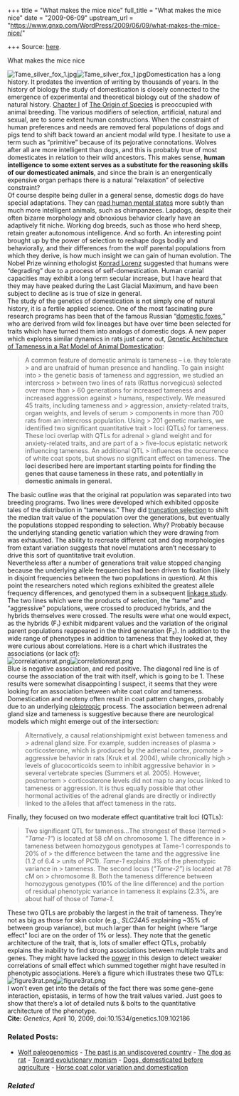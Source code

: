 +++
title = "What makes the mice nice"
full_title = "What makes the mice nice"
date = "2009-06-09"
upstream_url = "https://www.gnxp.com/WordPress/2009/06/09/what-makes-the-mice-nice/"

+++
Source: [here](https://www.gnxp.com/WordPress/2009/06/09/what-makes-the-mice-nice/).

What makes the mice nice

![Tame_silver_fox_1.jpg](https://i0.wp.com/blogs.discovermagazine.com/gnxp/files/Tame_silver_fox_1.jpg?resize=203%2C152)![Tame_silver_fox_1.jpg](https://i0.wp.com/blogs.discovermagazine.com/gnxp/files/Tame_silver_fox_1.jpg?resize=203%2C152)Domestication has a long history. It predates the invention of writing by thousands of years. In the history of biology the study of domestication is closely connected to the emergence of experimental and theoretical biology out of the shadow of natural history. [Chapter I](https://en.wikipedia.org/wiki/On_the_Origin_of_Species#Variation_under_domestication_and_under_nature) of [The Origin of Species](https://www.amazon.com/exec/obidos/ASIN/0451529065/geneexpressio-20/) is preoccupied with animal breeding. The various modifiers of selection, artificial, natural and sexual, are to some extent human constructions. When the constraint of human preferences and needs are removed feral populations of dogs and pigs tend to shift back toward an ancient modal wild type. I hesitate to use a term such as “primitive” because of its pejorative connotations. Wolves after all are more intelligent than dogs, and this is probably true of most domesticates in relation to their wild ancestors. This makes sense, **human intelligence to some extent serves as a substitute for the reasoning skills of our domesticated animals**, and since the brain is an energentically expensive organ perhaps there is a natural “relaxation” of selective constraint?  
Of course despite being duller in a general sense, domestic dogs do have special adaptations. They can [read human mental states](https://en.wikipedia.org/wiki/Dog#Interactions_with_humans) more subtly than much more intelligent animals, such as chimpanzees. Lapdogs, despite their often bizarre morphology and obnoxious behavior clearly have an adaptively fit niche. Working dog breeds, such as those who herd sheep, retain greater autonomous intelligence. And so forth. An interesting point brought up by the power of selection to reshape dogs bodily and behaviorally, and their differences from the wolf parental populations from which they derive, is how much insight we can gain of human evolution. The Nobel Prize winning ethologist [Konrad Lorenz](https://en.wikipedia.org/wiki/Konrad_Lorenz) suggested that humans were “degrading” due to a process of self-domestication. Human cranial capacities may exhibit a long term secular increase, but I have heard that they may have peaked during the Last Glacial Maximum, and have been subject to decline as is true of size in general.  
The study of the genetics of domestication is not simply one of natural history, it is a fertile applied science. One of the most fascinating pure research programs has been that of the famous Russian “[domestic foxes](https://en.wikipedia.org/wiki/Tame_Silver_Fox),” who are derived from wild fox lineages but have over time been selected for traits which have turned them into analogs of domestic dogs. A new paper which explores similar dynamics in rats just came out, [Genetic Architecture of Tameness in a Rat Model of Animal Domestication](http://www.genetics.org/cgi/content/abstract/genetics.109.102186v1):

> A common feature of domestic animals is tameness – i.e. they tolerate > and are unafraid of human presence and handling. To gain insight into > the genetic basis of tameness and aggression, we studied an intercross > between two lines of rats (Rattus norvegicus) selected over more than > 60 generations for increased tameness and increased aggression against > humans, respectively. We measured 45 traits, including tameness and > aggression, anxiety-related traits, organ weights, and levels of serum > components in more than 700 rats from an intercross population. Using > 201 genetic markers, we identified two significant quantitative trait > loci (QTLs) for tameness. These loci overlap with QTLs for adrenal > gland weight and for anxiety-related traits, and are part of a > five-locus epistatic network influencing tameness. An additional QTL > influences the occurrence of white coat spots, but shows no significant effect on tameness. **The loci described here are important starting points for finding the genes that cause tameness in these rats, and potentially in domestic animals in general.**

The basic outline was that the original rat population was separated into two breeding programs. Two lines were developed which exhibited opposite tales of the distribution in “tameness.” They did [truncation selection](https://en.wikipedia.org/wiki/Truncation_selection) to shift the median trait value of the population over the generations, but eventually the populations stopped responding to selection. Why? Probably because the underlying standing genetic variation which they were drawing from was exhausted. The ability to recreate different cat and dog morphologies from extant variation suggests that novel mutations aren’t necessary to drive this sort of quantitative trait evolution.  
Nevertheless after a number of generations trait value stopped changing because the underlying allele frequencies had been driven to fixation (likely in disjoint frequencies between the two populations in question). At this point the researchers noted which regions exhibited the greatest allele frequency differences, and genotyped them in a subsequent [linkage study](https://www.gnxp.com/blog/2006/07/linkage-versus-association-mini-primer.php). The two lines which were the products of selection, the “tame” and “aggressive” populations, were crossed to produced hybrids, and the hybrids themselves were crossed. The results were what one would expect, as the hybrids (F₁) exhibit midparent values and the variation of the original parent populations reappeared in the third generation (F₂). In addition to the wide range of phenotypes in addition to tameness that they looked at, they were curious about correlations. Here is a chart which illustrates the associations (or lack of):  
![correlationsrat.png](https://i0.wp.com/blogs.discovermagazine.com/gnxp/files/correlationsrat.png?resize=500%2C503)![correlationsrat.png](https://i0.wp.com/blogs.discovermagazine.com/gnxp/files/correlationsrat.png?resize=500%2C503)  
Blue is negative association, and red positive. The diagonal red line is of course the association of the trait with itself, which is going to be 1. These results were somewhat disappointing I suspect, it seems that they were looking for an association between white coat color and tameness. Domestication and neoteny often result in coat pattern changes, probably due to an underlying [pleiotropic](https://en.wikipedia.org/wiki/Pleiotropic) process. The association between adrenal gland size and tameness is suggestive because there are neurological models which might emerge out of the intersection:

> Alternatively, a causal relationshipmight exist between tameness and > adrenal gland size. For example, sudden increases of plasma > corticosterone, which is produced by the adrenal cortex, promote > aggressive behavior in rats (Kruk et al. 2004), while chronically high > levels of glucocorticoids seem to inhibit aggressive behavior in > several vertebrate species (Summers et al. 2005). However, postmortem > corticosterone levels did not map to any locus linked to tameness or aggression. It is thus equally possible that other hormonal activities of the adrenal glands are directly or indirectly linked to the alleles that affect tameness in the rats.

Finally, they focused on two moderate effect quantitative trait loci (QTLs):

> Two significant QTL for tameness…The strongest of these (termed > *”Tame-1”*) is located at 58 cM on chromosome 1. The difference in > tameness between homozygous genotypes at Tame-1 corresponds to 20% of > the difference between the tame and the aggressive line (1.2 of 6.4 > units of PC1). *Tame-1* explains .1% of the phenotypic variance in > tameness. The second locus (*”Tame-2”*) is located at 78 cM on > chromosome 8. Both the tameness difference between homozygous genotypes (10% of the line difference) and the portion of residual phenotypic variance in tameness it explains (2.3%, are about half of those of *Tame-1*.

These two QTLs are probably the largest in the trait of tameness. They’re not as big as those for skin color (e.g., *SLC24A5* explaining \~35% of between group variance), but much larger than for height (where “large effect” loci are on the order of 1% or less). They note that the genetic architecture of the trait, that is, lots of smaller effect QTLs, probably explains the inability to find strong associations between multiple traits and genes. They might have lacked the [power](https://en.wikipedia.org/wiki/Statistical_power) in this design to detect weaker correlations of small effect which summed together might have resulted in phenotypic associations. Here’s a figure which illustrates these two QTLs:  
![figure3rat.png](https://i0.wp.com/blogs.discovermagazine.com/gnxp/files/figure3rat.png?resize=500%2C250)![figure3rat.png](https://i0.wp.com/blogs.discovermagazine.com/gnxp/files/figure3rat.png?resize=500%2C250)  
I won’t even get into the details of the fact there was some gene-gene interaction, epistasis, in terms of how the trait values varied. Just goes to show that there’s a lot of detailed nuts & bolts to the quantitative architecture of the phenotype.  
**Cite:** *Genetics*, April 10, 2009, doi:10.1534/genetics.109.102186

### Related Posts:

- [Wolf
  paleogenomics](https://www.gnxp.com/WordPress/2022/06/29/wolf-paleogenomics/) - [The past is an undiscovered
  country](https://www.gnxp.com/WordPress/2006/07/17/the-past-is-an-undiscovered-country/) - [The dog as
  rat](https://www.gnxp.com/WordPress/2009/08/25/the-dog-as-rat/) - [Toward evolutionary
  monism](https://www.gnxp.com/WordPress/2011/05/26/toward-evolutionary-monism/) - [Dogs, domesticated before
  agriculture](https://www.gnxp.com/WordPress/2012/10/21/dogs-domesticated-before-agriculture/) - [Horse coat color variation and
  domestication](https://www.gnxp.com/WordPress/2009/04/24/horse-coat-color-variation-and-domestication/)

### *Related*

[](https://www.addtoany.com/add_to/facebook?linkurl=https%3A%2F%2Fwww.gnxp.com%2FWordPress%2F2009%2F06%2F09%2Fwhat-makes-the-mice-nice%2F&linkname=What%20makes%20the%20mice%20nice "Facebook")[](https://www.addtoany.com/add_to/twitter?linkurl=https%3A%2F%2Fwww.gnxp.com%2FWordPress%2F2009%2F06%2F09%2Fwhat-makes-the-mice-nice%2F&linkname=What%20makes%20the%20mice%20nice "Twitter")[](https://www.addtoany.com/add_to/email?linkurl=https%3A%2F%2Fwww.gnxp.com%2FWordPress%2F2009%2F06%2F09%2Fwhat-makes-the-mice-nice%2F&linkname=What%20makes%20the%20mice%20nice "Email")[](https://www.addtoany.com/share)

